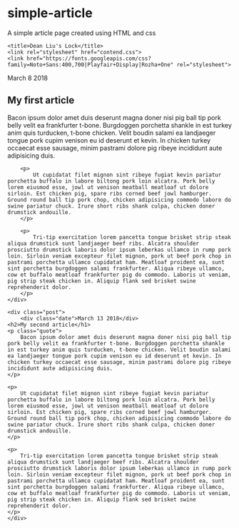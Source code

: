 # simple-article
A simple article page created using HTML and css
<!doctype html>
<html >

  <head>

    <title>Dean Liu's Lock</title>
    <link rel="stylesheet" href="contend.css">
    <link href="https://fonts.googleapis.com/css?family=Noto+Sans:400,700|Playfair+Display|Rozha+One" rel="stylesheet">
  </head>

  <body>
    <div class="post">
        <div class="date">March 8 2018</div>
        <h2>My first article</h1>
        <p class="quote">
            Bacon ipsum dolor amet duis deserunt magna doner nisi pig ball tip pork belly velit ea frankfurter t-bone. Burgdoggen porchetta shankle in est turkey anim quis turducken, t-bone chicken. Velit boudin salami ea landjaeger tongue pork cupim venison eu id deserunt et kevin. In chicken turkey occaecat esse sausage, minim pastrami dolore pig ribeye incididunt aute adipisicing duis.
        </p>

        <p>
            Ut cupidatat filet mignon sint ribeye fugiat kevin pariatur porchetta buffalo in labore biltong pork loin alcatra. Pork belly lorem eiusmod esse, jowl ut venison meatball meatloaf ut dolore sirloin. Est chicken pig, spare ribs corned beef jowl hamburger. Ground round ball tip pork chop, chicken adipisicing commodo labore do swine pariatur chuck. Irure short ribs shank culpa, chicken doner drumstick andouille.
        </p>

        <p>
            Tri-tip exercitation lorem pancetta tongue brisket strip steak aliqua drumstick sunt landjaeger beef ribs. Alcatra shoulder prosciutto drumstick laboris dolor ipsum leberkas ullamco in rump pork loin. Sirloin veniam excepteur filet mignon, pork ut beef pork chop in pastrami porchetta ullamco cupidatat ham. Meatloaf proident ea, sunt sint porchetta burgdoggen salami frankfurter. Aliqua ribeye ullamco, cow et buffalo meatloaf frankfurter pig do commodo. Laboris ut veniam, pig strip steak chicken in. Aliquip flank sed brisket swine reprehenderit dolor.
        </p>
    </div>
      
<!--      second ------------------------------------------------------------------------->
    <div class="post">  
        <div class="date">March 13 2018</div>
    <h2>My second article</h1>
    <p class="quote">
        Bacon ipsum dolor amet duis deserunt magna doner nisi pig ball tip pork belly velit ea frankfurter t-bone. Burgdoggen porchetta shankle in est turkey anim quis turducken, t-bone chicken. Velit boudin salami ea landjaeger tongue pork cupim venison eu id deserunt et kevin. In chicken turkey occaecat esse sausage, minim pastrami dolore pig ribeye incididunt aute adipisicing duis.
    </p>

    <p>
        Ut cupidatat filet mignon sint ribeye fugiat kevin pariatur porchetta buffalo in labore biltong pork loin alcatra. Pork belly lorem eiusmod esse, jowl ut venison meatball meatloaf ut dolore sirloin. Est chicken pig, spare ribs corned beef jowl hamburger. Ground round ball tip pork chop, chicken adipisicing commodo labore do swine pariatur chuck. Irure short ribs shank culpa, chicken doner drumstick andouille.
    </p>

    <p>
        Tri-tip exercitation lorem pancetta tongue brisket strip steak aliqua drumstick sunt landjaeger beef ribs. Alcatra shoulder prosciutto drumstick laboris dolor ipsum leberkas ullamco in rump pork loin. Sirloin veniam excepteur filet mignon, pork ut beef pork chop in pastrami porchetta ullamco cupidatat ham. Meatloaf proident ea, sunt sint porchetta burgdoggen salami frankfurter. Aliqua ribeye ullamco, cow et buffalo meatloaf frankfurter pig do commodo. Laboris ut veniam, pig strip steak chicken in. Aliquip flank sed brisket swine reprehenderit dolor.
    </p>
    </div>
  </body>

</html>
